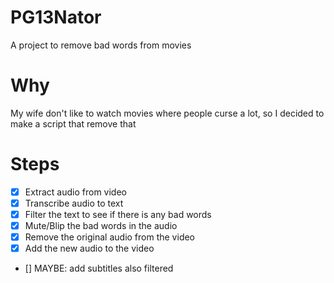 # PG13Nator

A project to remove bad words from movies

# Why

My wife don't like to watch movies where people curse a lot, so I decided to make a script that remove that

# Steps
- [x] Extract audio from video
- [x] Transcribe audio to text
- [x] Filter the text to see if there is any bad words
- [x] Mute/Blip the bad words in the audio
- [x] Remove the original audio from the video
- [x] Add the new audio to the video
- [] MAYBE: add subtitles also filtered